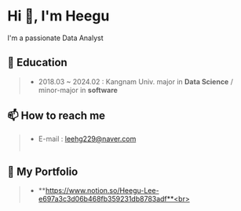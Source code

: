<h1 align="left">Hi 👋, I'm Heegu</h1>
<p>I'm a passionate Data Analyst</p>

## 📒 Education
>* 2018.03 ~ 2024.02 : Kangnam Univ. major in <strong>Data Science</strong> /  minor-major in <strong>software</strong><br>

## 📫 How to reach me 
>* E-mail : leehg229@naver.com<br><br>

## 📌 My Portfolio 
>* **https://www.notion.so/Heegu-Lee-e697a3c3d06b468fb359231db8783adf**<br><br>

